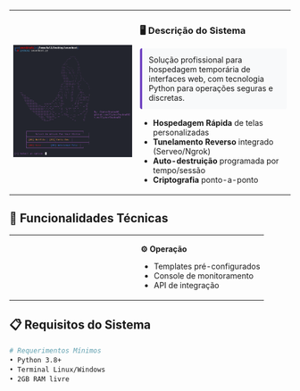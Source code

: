 <table>
<tr>
<td width="45%">
  
![SevenHost Interface](seven7.png)

</td>
<td style="vertical-align:top;">

### 🖥️ **Descrição do Sistema**  
<div style="background:#f8f9fa; padding:12px; border-left:4px solid #6f42c1; border-radius:4px; margin-bottom:16px;">
Solução profissional para hospedagem temporária de interfaces web, com tecnologia Python para operações seguras e discretas.
</div>

- **Hospedagem Rápida** de telas personalizadas  
- **Tunelamento Reverso** integrado (Serveo/Ngrok)  
- **Auto-destruição** programada por tempo/sessão  
- **Criptografia** ponto-a-ponto  

</td>
</tr>
</table>

## 🔧 Funcionalidades Técnicas

<table>
<tr>
<td width="50%">

</td>
<td>

**⚙️ Operação**  
- Templates pré-configurados  
- Console de monitoramento  
- API de integração  

</td>
</tr>
</table>

## 📋 Requisitos do Sistema
```bash
# Requerimentos Mínimos
• Python 3.8+ 
• Terminal Linux/Windows
• 2GB RAM livre

